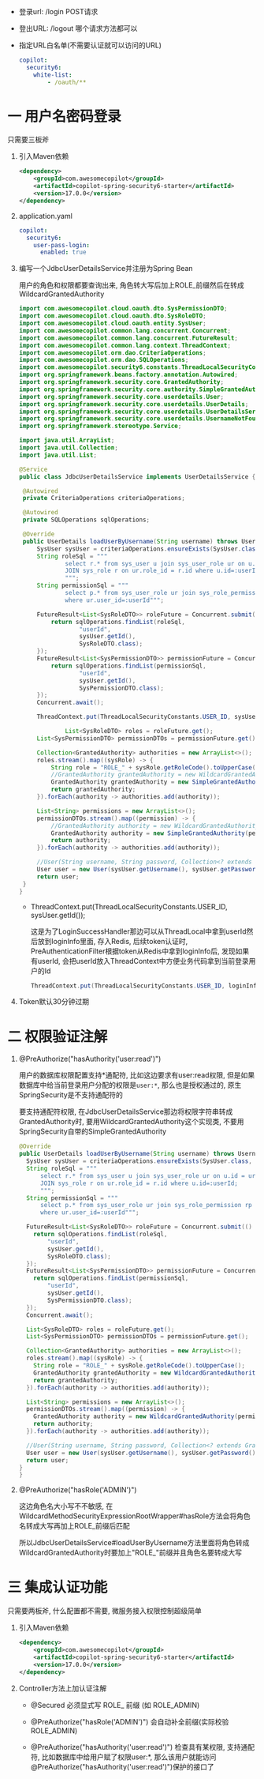 * 登录url: /login POST请求

* 登出URL: /logout 哪个请求方法都可以

* 指定URL白名单(不需要认证就可以访问的URL)

  ```yaml
  copilot:
    security6:
      white-list: 
          - /oauth/**
  ```

  

# 一 用户名密码登录

只需要三板斧

1. 引入Maven依赖

   ```xml
   <dependency>
       <groupId>com.awesomecopilot</groupId>
       <artifactId>copilot-spring-security6-starter</artifactId>
       <version>17.0.0</version>
   </dependency>
   ```

2. application.yaml

   ```yaml
   copilot:
     security6:
       user-pass-login:
         enabled: true
   ```

3. 编写一个JdbcUserDetailsService并注册为Spring Bean

   用户的角色和权限都要查询出来, 角色转大写后加上ROLE_前缀然后在转成WildcardGrantedAuthority

   ```java
   import com.awesomecopilot.cloud.oauth.dto.SysPermissionDTO;
   import com.awesomecopilot.cloud.oauth.dto.SysRoleDTO;
   import com.awesomecopilot.cloud.oauth.entity.SysUser;
   import com.awesomecopilot.common.lang.concurrent.Concurrent;
   import com.awesomecopilot.common.lang.concurrent.FutureResult;
   import com.awesomecopilot.common.lang.context.ThreadContext;
   import com.awesomecopilot.orm.dao.CriteriaOperations;
   import com.awesomecopilot.orm.dao.SQLOperations;
   import com.awesomecopilot.security6.constants.ThreadLocalSecurityConstants;
   import org.springframework.beans.factory.annotation.Autowired;
   import org.springframework.security.core.GrantedAuthority;
   import org.springframework.security.core.authority.SimpleGrantedAuthority;
   import org.springframework.security.core.userdetails.User;
   import org.springframework.security.core.userdetails.UserDetails;
   import org.springframework.security.core.userdetails.UserDetailsService;
   import org.springframework.security.core.userdetails.UsernameNotFoundException;
   import org.springframework.stereotype.Service;
   
   import java.util.ArrayList;
   import java.util.Collection;
   import java.util.List;
   
   @Service
   public class JdbcUserDetailsService implements UserDetailsService {
   
   	@Autowired
   	private CriteriaOperations criteriaOperations;
   
   	@Autowired
   	private SQLOperations sqlOperations;
   
   	@Override
   	public UserDetails loadUserByUsername(String username) throws UsernameNotFoundException {
   		SysUser sysUser = criteriaOperations.ensureExists(SysUser.class, "username", username);
   		String roleSql = """
   				select r.* from sys_user u join sys_user_role ur on u.id = ur.user_id
   				JOIN sys_role r on ur.role_id = r.id where u.id=:userId;
   				""";
   		String permissionSql = """
   				select p.* from sys_user_role ur join sys_role_permission rp on ur.role_id=rp.role_id join sys_permission p on rp.permission_id = p.id
   				where ur.user_id=:userId""";
   
   		FutureResult<List<SysRoleDTO>> roleFuture = Concurrent.submit(() -> {
   			return sqlOperations.findList(roleSql,
   					"userId",
   					sysUser.getId(),
   					SysRoleDTO.class);
   		});
   		FutureResult<List<SysPermissionDTO>> permissionFuture = Concurrent.submit(() -> {
   			return sqlOperations.findList(permissionSql,
   					"userId",
   					sysUser.getId(),
   					SysPermissionDTO.class);
   		});
   		Concurrent.await();
   
   		ThreadContext.put(ThreadLocalSecurityConstants.USER_ID, sysUser.getId());
   
   				List<SysRoleDTO> roles = roleFuture.get();
   		List<SysPermissionDTO> permissionDTOs = permissionFuture.get();
   
   		Collection<GrantedAuthority> authorities = new ArrayList<>();
   		roles.stream().map((sysRole) -> {
   			String role = "ROLE_" + sysRole.getRoleCode().toUpperCase();
   			//GrantedAuthority grantedAuthority = new WildcardGrantedAuthority(role);
   			GrantedAuthority grantedAuthority = new SimpleGrantedAuthority(role);
   			return grantedAuthority;
   		}).forEach(authority -> authorities.add(authority));
   
   		List<String> permissions = new ArrayList<>();
   		permissionDTOs.stream().map((permission) -> {
   			//GrantedAuthority authority = new WildcardGrantedAuthority(permission.getCode());
   			GrantedAuthority authority = new SimpleGrantedAuthority(permission.getCode());
   			return authority;
   		}).forEach(authority -> authorities.add(authority));
   
   		//User(String username, String password, Collection<? extends GrantedAuthority> authorities)
   		User user = new User(sysUser.getUsername(), sysUser.getPassword(), authorities);
   		return user;
   	}
   }
   ```
   
   * ThreadContext.put(ThreadLocalSecurityConstants.USER_ID, sysUser.getId());
   
     这是为了LoginSuccessHandler那边可以从ThreadLocal中拿到userId然后放到loginInfo里面, 存入Redis, 后续token认证时, PreAuthenticationFilter根据token从Redis中拿到loginInfo后, 发现如果有userId, 会把userId放入ThreadContext中方便业务代码拿到当前登录用户的Id
   
     ```java
     ThreadContext.put(ThreadLocalSecurityConstants.USER_ID, loginInfo.get(ThreadLocalSecurityConstants.USER_ID));
     ```
   
     
   
4. Token默认30分钟过期



# 二 权限验证注解

1. @PreAuthorize("hasAuthority('user:read')")

   用户的数据库权限配置支持*通配符, 比如这边要求有user:read权限, 但是如果数据库中给当前登录用户分配的权限是`user:*`, 那么也是授权通过的, 原生SpringSecurity是不支持通配符的

   要支持通配符权限, 在JdbcUserDetailsService那边将权限字符串转成GrantedAuthority时, 要用WildcardGrantedAuthority这个实现类, 不要用SpringSecurity自带的SimpleGrantedAuthority

   ```java
   @Override
   public UserDetails loadUserByUsername(String username) throws UsernameNotFoundException {
     SysUser sysUser = criteriaOperations.ensureExists(SysUser.class, "username", username);
     String roleSql = """
         select r.* from sys_user u join sys_user_role ur on u.id = ur.user_id
         JOIN sys_role r on ur.role_id = r.id where u.id=:userId;
         """;
     String permissionSql = """
         select p.* from sys_user_role ur join sys_role_permission rp on ur.role_id=rp.role_id join sys_permission p on rp.permission_id = p.id
         where ur.user_id=:userId""";
   
     FutureResult<List<SysRoleDTO>> roleFuture = Concurrent.submit(() -> {
       return sqlOperations.findList(roleSql,
           "userId",
           sysUser.getId(),
           SysRoleDTO.class);
     });
     FutureResult<List<SysPermissionDTO>> permissionFuture = Concurrent.submit(() -> {
       return sqlOperations.findList(permissionSql,
           "userId",
           sysUser.getId(),
           SysPermissionDTO.class);
     });
     Concurrent.await();
   
     List<SysRoleDTO> roles = roleFuture.get();
     List<SysPermissionDTO> permissionDTOs = permissionFuture.get();
   
     Collection<GrantedAuthority> authorities = new ArrayList<>();
     roles.stream().map((sysRole) -> {
       String role = "ROLE_" + sysRole.getRoleCode().toUpperCase();
       GrantedAuthority grantedAuthority = new WildcardGrantedAuthority(role);
       return grantedAuthority;
     }).forEach(authority -> authorities.add(authority));
   
     List<String> permissions = new ArrayList<>();
     permissionDTOs.stream().map((permission) -> {
       GrantedAuthority authority = new WildcardGrantedAuthority(permission.getCode());
       return authority;
     }).forEach(authority -> authorities.add(authority));
   
     //User(String username, String password, Collection<? extends GrantedAuthority> authorities)
     User user = new User(sysUser.getUsername(), sysUser.getPassword(), authorities);
     return user;
   }
   }
   ```

   

2. @PreAuthorize("hasRole('ADMIN')")

   这边角色名大小写不不敏感, 在WildcardMethodSecurityExpressionRootWrapper#hasRole方法会将角色名转成大写再加上ROLE_前缀后匹配

   所以JdbcUserDetailsService#loadUserByUsername方法里面将角色转成WildcardGrantedAuthority时要加上"ROLE_"前缀并且角色名要转成大写



# 三 集成认证功能

只需要两板斧, 什么配置都不需要, 微服务接入权限控制超级简单

1. 引入Maven依赖

   ```xml
   <dependency>
       <groupId>com.awesomecopilot</groupId>
       <artifactId>copilot-spring-security6-starter</artifactId>
       <version>17.0.0</version>
   </dependency>
   ```

2. Controller方法上加认证注解

   * @Secured 必须显式写 ROLE_ 前缀 (如 ROLE_ADMIN)

   * @PreAuthorize("hasRole('ADMIN')") 会自动补全前缀(实际校验 ROLE_ADMIN)

   * @PreAuthorize("hasAuthority('user:read')") 检查具有某权限, 支持通配符, 比如数据库中给用户赋了权限user:*, 那么该用户就能访问@PreAuthorize("hasAuthority('user:read')")保护的接口了



